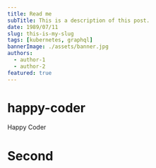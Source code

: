 ```yaml
---
title: Read me
subTitle: This is a description of this post.
date: 1989/07/11
slug: this-is-my-slug
tags: [kubernetes, graphql]
bannerImage: ./assets/banner.jpg
authors:
  - author-1
  - author-2
featured: true
---
```


# happy-coder
Happy Coder

# Second
